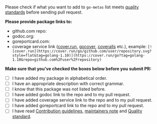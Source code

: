 Please check if what you want to add to `go-metas` list meets [quality standards](https://github.com/Metas-network/go-metas/blob/master/CONTRIBUTING.md#quality-standard) before sending pull request.

**Please provide package links to:**

- github.com repo:
- godoc.org:
- goreportcard.com:
- coverage service link ([cover.run](https://cover.run/), [gocover](http://gocover.io/), [coveralls](https://coveralls.io/) etc.), example: `[![cover.run](https://cover.run/go/github.com/user/repository.svg?style=flat&tag=golang-1.10)](https://cover.run/go?tag=golang-1.10&repo=github.com%2Fuser%2Frepository)`

**Make sure that you've checked the boxes below before you submit PR:**
- [ ] I have added my package in alphabetical order.
- [ ] I have an appropriate description with correct grammar.
- [ ] I know that this package was not listed before.
- [ ] I have added godoc link to the repo and to my pull request.
- [ ] I have added coverage service link to the repo and to my pull request.
- [ ] I have added goreportcard link to the repo and to my pull request.
- [ ] I have read [Contribution guidelines](https://github.com/Metas-network/go-metas/blob/master/CONTRIBUTING.md#contribution-guidelines), [maintainers note](https://github.com/Metas-network/go-metas/blob/master/CONTRIBUTING.md#maintainers) and [Quality standard](https://github.com/Metas-network/go-metas/blob/master/CONTRIBUTING.md#quality-standard).

